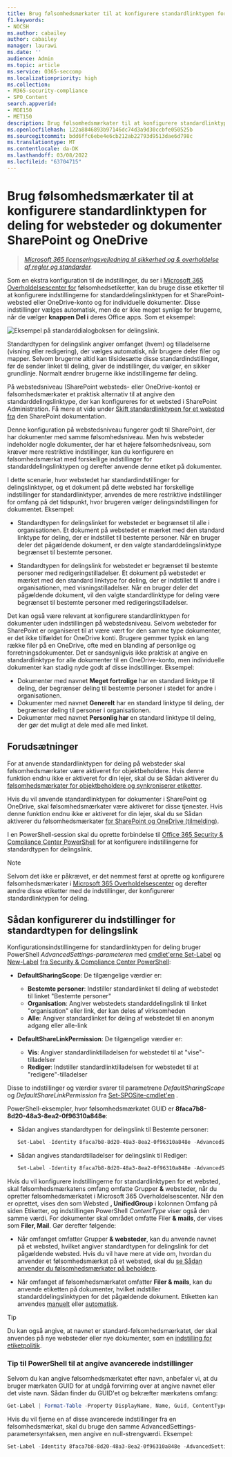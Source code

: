 ```yaml
---
title: Brug følsomhedsmærkater til at konfigurere standardlinktypen for deling for websteder og dokumenter SharePoint og OneDrive
f1.keywords:
- NOCSH
ms.author: cabailey
author: cabailey
manager: laurawi
ms.date: ''
audience: Admin
ms.topic: article
ms.service: O365-seccomp
ms.localizationpriority: high
ms.collection:
- M365-security-compliance
- SPO_Content
search.appverid:
- MOE150
- MET150
description: Brug følsomhedsmærkater til at konfigurere standardlinktypen for deling for websteder og dokumenter SharePoint og OneDrive.
ms.openlocfilehash: 122a8846893b97146dc74d3a9d30ccbfe050525b
ms.sourcegitcommit: bdd6ffc6ebe4e6cb212ab22793d9513dae6d798c
ms.translationtype: MT
ms.contentlocale: da-DK
ms.lasthandoff: 03/08/2022
ms.locfileid: "63704715"
---
```

# <a name="use-sensitivity-labels-to-configure-the-default-sharing-link-type-for-sites-and-documents-in-sharepoint-and-onedrive"></a>Brug følsomhedsmærkater til at konfigurere standardlinktypen for deling for websteder og dokumenter SharePoint og OneDrive

>*[Microsoft 365 licenseringsvejledning til sikkerhed og & overholdelse af regler og standarder](/office365/servicedescriptions/microsoft-365-service-descriptions/microsoft-365-tenantlevel-services-licensing-guidance/microsoft-365-security-compliance-licensing-guidance).*

Som en ekstra konfiguration til de indstillinger, du ser i [Microsoft 365 Overholdelsescenter for](sensitivity-labels.md) følsomhedsetiketter, kan du bruge disse etiketter til at konfigurere indstillingerne for standarddelingslinktypen for et SharePoint-websted eller OneDrive-konto og for individuelle dokumenter. Disse indstillinger vælges automatisk, men de er ikke meget synlige for brugerne, når de vælger **knappen Del i** deres Office apps. Som et eksempel:

![Eksempel på standarddialogboksen for delingslink.](../media/default-sharing-link-example.png)

Standardtypen for delingslink angiver omfanget (hvem) og tilladelserne (visning eller redigering), der vælges automatisk, når brugere deler filer og mapper. Selvom brugerne altid kan tilsidesætte disse standardindstillinger, før de sender linket til deling, giver de indstillinger, du vælger, en sikker grundlinje. Normalt ændrer brugerne ikke indstillingerne før deling.

På webstedsniveau (SharePoint websteds- eller OneDrive-konto) er følsomhedsmærkater et praktisk alternativ til at angive den standarddelingslinktype, der kan konfigureres for et websted i SharePoint Administration. Få mere at vide under [Skift standardlinktypen for et websted fra](/sharepoint/change-default-sharing-link) den SharePoint dokumentation.

Denne konfiguration på webstedsniveau fungerer godt til SharePoint, der har dokumenter med samme følsomhedsniveau. Men hvis websteder indeholder nogle dokumenter, der har et højere følsomhedsniveau, som kræver mere restriktive indstillinger, kan du konfigurere en følsomhedsmærkat med forskellige indstillinger for standarddelingslinktypen og derefter anvende denne etiket på dokumenter.

I dette scenarie, hvor webstedet har standardindstillinger for delingslinktyper, og et dokument på dette websted har forskellige indstillinger for standardlinktyper, anvendes de mere restriktive indstillinger for omfang på det tidspunkt, hvor brugeren vælger delingsindstillingen for dokumentet. Eksempel:

- Standardtypen for delingslinket for webstedet er begrænset til alle i organisationen. Et dokument på webstedet er mærket med den standard linktype for deling, der er indstillet til bestemte personer. Når en bruger deler det pågældende dokument, er den valgte standarddelingslinktype begrænset til bestemte personer.

- Standardtypen for delingslink for webstedet er begrænset til bestemte personer med redigeringstilladelser. Et dokument på webstedet er mærket med den standard linktype for deling, der er indstillet til andre i organisationen, med visningstilladelser. Når en bruger deler det pågældende dokument, vil den valgte standardlinktype for deling være begrænset til bestemte personer med redigeringstilladelser.

Det kan også være relevant at konfigurere standardlinktypen for dokumenter uden indstillingen på webstedsniveau. Selvom websteder for SharePoint er organiseret til at være vært for den samme type dokumenter, er det ikke tilfældet for OneDrive konti. Brugere gemmer typisk en lang række filer på en OneDrive, ofte med en blanding af personlige og forretningsdokumenter. Det er sandsynligvis ikke praktisk at angive en standardlinktype for alle dokumenter til en OneDrive-konto, men individuelle dokumenter kan stadig nyde godt af disse indstillinger. Eksempel:

- Dokumenter med navnet **Meget fortrolige** har en standard linktype til deling, der begrænser deling til bestemte personer i stedet for andre i organisationen.
- Dokumenter med navnet **Generelt** har en standard linktype til deling, der begrænser deling til personer i organisationen.
- Dokumenter med navnet **Personlig har** en standard linktype til deling, der gør det muligt at dele med alle med linket.

## <a name="prerequisites"></a>Forudsætninger

For at anvende standardlinktypen for deling på websteder skal følsomhedsmærkater være aktiveret for objektbeholdere. Hvis denne funktion endnu ikke er aktiveret for din lejer, skal du se Sådan aktiverer du [følsomhedsmærkater for objektbeholdere og synkroniserer etiketter](sensitivity-labels-teams-groups-sites.md#how-to-enable-sensitivity-labels-for-containers-and-synchronize-labels).

Hvis du vil anvende standardlinktypen for dokumenter i SharePoint og OneDrive, skal følsomhedsmærkater være aktiveret for disse tjenester. Hvis denne funktion endnu ikke er aktiveret for din lejer, skal du se Sådan aktiverer du følsomhedsmærkater [for SharePoint og OneDrive (tilmelding)](sensitivity-labels-sharepoint-onedrive-files.md#how-to-enable-sensitivity-labels-for-sharepoint-and-onedrive-opt-in).

I en PowerShell-session skal du oprette forbindelse til [Office 365 Security & Compliance Center PowerShell](/powershell/exchange/office-365-scc/connect-to-scc-powershell/connect-to-scc-powershell) for at konfigurere indstillingerne for standardtypen for delingslink.

> [!NOTE]
> Selvom det ikke er påkrævet, er det nemmest først at oprette og konfigurere følsomhedsmærkater i [Microsoft 365 Overholdelsescenter](create-sensitivity-labels.md) og derefter ændre disse etiketter med de indstillinger, der konfigurerer standardlinktypen for deling.

## <a name="how-to-configure-settings-for-the-default-sharing-link-type"></a>Sådan konfigurerer du indstillinger for standardtypen for delingslink

Konfigurationsindstillingerne for standardlinktypen for deling bruger PowerShell *AdvancedSettings-parameteren* med [cmdlet'erne Set-Label](/powershell/module/exchange/set-label) og [New-Label](/powershell/module/exchange/new-labelpolicy) [fra Security & Compliance Center PowerShell](/powershell/exchange/scc-powershell):

- **DefaultSharingScope**: De tilgængelige værdier er:
    - **Bestemte personer**: Indstiller standardlinket til deling af webstedet til linket "Bestemte personer"
    - **Organisation**: Angiver webstedets standarddelingslink til linket "organisation" eller link, der kan deles af virksomheden
    - **Alle**: Angiver standardlinket for deling af webstedet til en anonym adgang eller alle-link

- **DefaultShareLinkPermission**: De tilgængelige værdier er:
    - **Vis**: Angiver standardlinktilladelsen for webstedet til at "vise"-tilladelser
    - **Rediger**: Indstiller standardlinktilladelsen for webstedet til at "redigere"-tilladelser

Disse to indstillinger og værdier svarer til parametrene *DefaultSharingScope* og *DefaultShareLinkPermission* fra [Set-SPOSite-cmdlet'en](/powershell/module/sharepoint-online/set-sposite) .

PowerShell-eksempler, hvor følsomhedsmærkatet GUID er **8faca7b8-8d20-48a3-8ea2-0f96310a848e**:

- Sådan angives standardtypen for delingslink til Bestemte personer:
    
    ````powershell
    Set-Label -Identity 8faca7b8-8d20-48a3-8ea2-0f96310a848e -AdvancedSettings @{DefaultSharingScope="SpecificPeople"}
    ````

- Sådan angives standardtilladelser for delingslink til Rediger:
    
    ````powershell
    Set-Label -Identity 8faca7b8-8d20-48a3-8ea2-0f96310a848e -AdvancedSettings @{DefaultShareLinkPermission="Edit"}
    ````

Hvis du vil konfigurere indstillingerne for standardlinktypen for et websted, skal følsomhedsmærkatens omfang omfatte Grupper **&** websteder, når du opretter følsomhedsmærkatet i Microsoft 365 Overholdelsescenter.[](sensitivity-labels.md#label-scopes) Når den er oprettet, vises den som Websted **, UnifiedGroup** i kolonnen Omfang på siden Etiketter, og indstillingen PowerShell *ContentType* viser også den samme værdi. For dokumenter skal området omfatte Filer **& mails**, der vises som **Filer, Mail**. Gør derefter følgende:

- Når omfanget omfatter Grupper **& websteder**, kan du anvende navnet på et websted, hvilket angiver standardtypen for delingslink for det pågældende websted. Hvis du vil have mere at vide om, hvordan du anvender et følsomhedsmærkat på et websted, skal du [se Sådan anvender du følsomhedsmærkater på beholdere](sensitivity-labels-teams-groups-sites.md#how-to-apply-sensitivity-labels-to-containers).

- Når omfanget af følsomhedsmærkatet omfatter **Filer & mails**, kan du anvende etiketten på dokumenter, hvilket indstiller standarddelingslinktypen for det pågældende dokument. Etiketten kan anvendes [manuelt](https://support.microsoft.com/office/apply-sensitivity-labels-to-your-files-and-email-in-office-2f96e7cd-d5a4-403b-8bd7-4cc636bae0f9) eller [automatisk](apply-sensitivity-label-automatically.md).

> [!TIP]
> Du kan også angive, at navnet er standard-følsomhedsmærkatet, der skal anvendes på nye websteder eller nye dokumenter, som en [indstilling for etiketpolitik](sensitivity-labels.md#what-label-policies-can-do).

### <a name="powershell-tips-for-specifying-the-advanced-settings"></a>Tip til PowerShell til at angive avancerede indstillinger

Selvom du kan angive følsomhedsmærkatet efter navn, anbefaler vi, at du bruger mærkaten GUID for at undgå forvirring over at angive navnet eller det viste navn. Sådan finder du GUID'et og bekræfter mærkatens omfang:

````powershell
Get-Label | Format-Table -Property DisplayName, Name, Guid, ContentType
````

Hvis du vil fjerne en af disse avancerede indstillinger fra en følsomhedsmærkat, skal du bruge den samme AdvancedSettings-parametersyntaksen, men angive en null-strengværdi. Eksempel:

````powershell
Set-Label -Identity 8faca7b8-8d20-48a3-8ea2-0f96310a848e -AdvancedSettings @{DefaultSharingScope=""}
````

